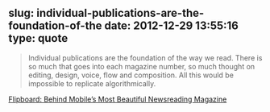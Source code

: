 slug: individual-publications-are-the-foundation-of-the
date: 2012-12-29 13:55:16
type: quote
---

> Individual publications are the foundation of the way we read. There is so much that goes into each magazine number, so much thought on editing, design, voice, flow and composition. All this would be impossible to replicate algorithmically.

[Flipboard: Behind Mobile’s Most Beautiful Newsreading Magazine](http://mashable.com/2012/06/05/flipboard-design/)
